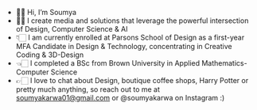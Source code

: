 - 👋🏻 Hi, I’m Soumya 
- ☝🏻 I create media and solutions that leverage the powerful intersection of Design, Computer Science & AI
- 👇🏻 I am currently enrolled at Parsons School of Design as a first-year MFA Candidate in Design & Technology, concentrating in Creative Coding & 3D-Design 
- 👈🏻 I completed a BSc from Brown University in Applied Mathematics-Computer Science
- 👉🏻 I love to chat about Design, boutique coffee shops, Harry Potter or pretty much anything, so reach out to me at soumyakarwa01@gmail.com or @soumyakarwa on Instagram :)

<!---
soumyakarwa/soumyakarwa is a ✨ special ✨ repository because its `README.md` (this file) appears on your GitHub profile.
You can click the Preview link to take a look at your changes.
--->

